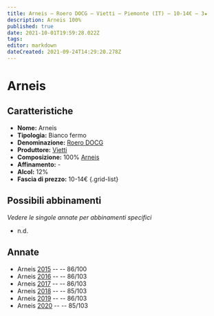 ```yaml
---
title: Arneis – Roero DOCG – Vietti – Piemonte (IT) – 10-14€ – 3★
description: Arneis 100%
published: true
date: 2021-10-01T19:59:28.022Z
tags: 
editor: markdown
dateCreated: 2021-09-24T14:29:20.278Z
---
```


 # Arneis

## Caratteristiche
- **Nome:** Arneis
- **Tipologia:** Bianco fermo
- **Denominazione:** [Roero DOCG](/denominazioni/Italia/Piemonte/DOCG/Roero)
- **Produttore:** [Vietti](/produttori/Italia/Piemonte/Vietti)
- **Composizione:** 100% [Arneis](/vitigni/Italia/arneis)
- **Affinamento:** - 
- **Alcol:** 12%
- **Fascia di prezzo:** 10-14€
{.grid-list}



## Possibili abbinamenti
*Vedere le singole annate per abbinamenti specifici*

- n.d.


## Annate

- Arneis [2015](vini/Italia/Piemonte/Vietti/Arneis/2015) -- <span class="star-3"></span>  -- 86/100
- Arneis [2016](vini/Italia/Piemonte/Vietti/Arneis/2016) -- <span class="star-3"></span>  -- 86/103
- Arneis [2017](vini/Italia/Piemonte/Vietti/Arneis/2017) -- <span class="star-3"></span>  -- 86/103
- Arneis [2018](vini/Italia/Piemonte/Vietti/Arneis/2018) -- <span class="star-3"></span>  -- 85/103
- Arneis [2019](vini/Italia/Piemonte/Vietti/Arneis/2019) -- <span class="star-3"></span>  -- 86/103
- Arneis [2020](vini/Italia/Piemonte/Vietti/Arneis/2020) -- <span class="star-3"></span>  -- 85/103
